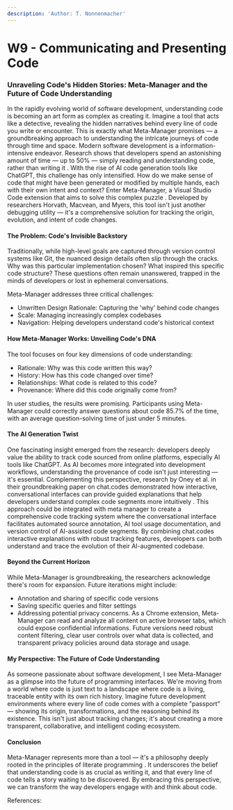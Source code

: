 ```yaml
---
description: 'Author: T. Nonnenmacher'
---
```


# W9 - Communicating and Presenting Code

### Unraveling Code's Hidden Stories: Meta-Manager and the Future of Code Understanding

In the rapidly evolving world of software development, understanding code is becoming an art form as complex as creating it. Imagine a tool that acts like a detective, revealing the hidden narratives behind every line of code you write or encounter. This is exactly what Meta-Manager promises — a groundbreaking approach to understanding the intricate journeys of code through time and space. Modern software development is a information-intensive endeavor. Research shows that developers spend an astonishing amount of time — up to 50% — simply reading and understanding code, rather than writing it . With the rise of AI code generation tools like ChatGPT, this challenge has only intensified. How do we make sense of code that might have been generated or modified by multiple hands, each with their own intent and context? Enter Meta-Manager, a Visual Studio Code extension that aims to solve this complex puzzle . Developed by researchers Horvath, Macvean, and Myers, this tool isn't just another debugging utility — it's a comprehensive solution for tracking the origin, evolution, and intent of code changes.

#### The Problem: Code's Invisible Backstory

Traditionally, while high-level goals are captured through version control systems like Git, the nuanced design details often slip through the cracks. Why was this particular implementation chosen? What inspired this specific code structure? These questions often remain unanswered, trapped in the minds of developers or lost in ephemeral conversations.

Meta-Manager addresses three critical challenges:

* Unwritten Design Rationale: Capturing the 'why' behind code changes
* Scale: Managing increasingly complex codebases
* Navigation: Helping developers understand code's historical context

#### How Meta-Manager Works: Unveiling Code's DNA

The tool focuses on four key dimensions of code understanding:

* Rationale: Why was this code written this way?
* History: How has this code changed over time?
* Relationships: What code is related to this code?
* Provenance: Where did this code originally come from?

In user studies, the results were promising. Participants using Meta-Manager could correctly answer questions about code 85.7% of the time, with an average question-solving time of just under 5 minutes.

#### The AI Generation Twist

One fascinating insight emerged from the research: developers deeply value the ability to track code sourced from online platforms, especially AI tools like ChatGPT. As AI becomes more integrated into development workflows, understanding the provenance of code isn't just interesting — it's essential. Complementing this perspective, research by Oney et al. in their groundbreaking paper on chat.codes demonstrated how interactive, conversational interfaces can provide guided explanations that help developers understand complex code segments more intuitively . This approach could be integrated with meta manager to create a comprehensive code tracking system where the conversational interface facilitates automated source annotation, AI tool usage documentation, and version control of AI-assisted code segments. By combining chat.codes interactive explanations with robust tracking features, developers can both understand and trace the evolution of their AI-augmented codebase.

#### Beyond the Current Horizon

While Meta-Manager is groundbreaking, the researchers acknowledge there's room for expansion. Future iterations might include:

* Annotation and sharing of specific code versions
* Saving specific queries and filter settings
* Addressing potential privacy concerns. As a Chrome extension, Meta-Manager can read and analyze all content on active browser tabs, which could expose confidential informations. Future versions need robust content filtering, clear user controls over what data is collected, and transparent privacy policies around data storage and usage.

#### My Perspective: The Future of Code Understanding

As someone passionate about software development, I see Meta-Manager as a glimpse into the future of programming interfaces. We're moving from a world where code is just text to a landscape where code is a living, traceable entity with its own rich history. Imagine future development environments where every line of code comes with a complete "passport" — showing its origin, transformations, and the reasoning behind its existence. This isn't just about tracking changes; it's about creating a more transparent, collaborative, and intelligent coding ecosystem.

#### Conclusion

Meta-Manager represents more than a tool — it's a philosophy deeply rooted in the principles of literate programming . It underscores the belief that understanding code is as crucial as writing it, and that every line of code tells a story waiting to be discovered. By embracing this perspective, we can transform the way developers engage with and think about code.

References:
